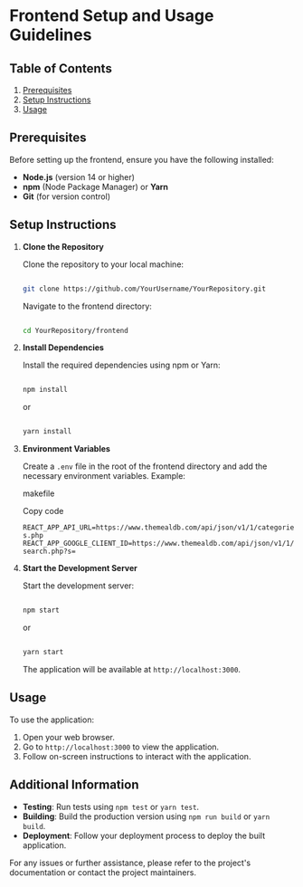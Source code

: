 
# Frontend Setup and Usage Guidelines

## Table of Contents

1.  [Prerequisites](#prerequisites)
2.  [Setup Instructions](#setup-instructions)
3.  [Usage](#usage)

## Prerequisites

Before setting up the frontend, ensure you have the following installed:

-   **Node.js** (version 14 or higher)
-   **npm** (Node Package Manager) or **Yarn**
-   **Git** (for version control)

## Setup Instructions

1.  **Clone the Repository**
    
    Clone the repository to your local machine:
    
    ```bash
    
    git clone https://github.com/YourUsername/YourRepository.git
    ``` 
    
    Navigate to the frontend directory:
    
      ```bash
    
    cd YourRepository/frontend
    ``` 
    
2.  **Install Dependencies**
    
    Install the required dependencies using npm or Yarn:
    
      ```bash
    
    npm install
    ``` 
    
    or
    
      ```bash
    
    yarn install 
    ``` 
    
    
    
3.  **Environment Variables**
    
    Create a `.env` file in the root of the frontend directory and add the necessary environment variables. Example:
    
    makefile
    
    Copy code
    
    `REACT_APP_API_URL=https://www.themealdb.com/api/json/v1/1/categories.php
    REACT_APP_GOOGLE_CLIENT_ID=https://www.themealdb.com/api/json/v1/1/search.php?s=` 
    
4.  **Start the Development Server**
    
    Start the development server:
    
	```bash
    
    npm start 
    ```
    or
	```bash
    
    yarn start 
    ```
    
    The application will be available at `http://localhost:3000`.
    

## Usage

To use the application:

1.  Open your web browser.
2.  Go to `http://localhost:3000` to view the application.
3.  Follow on-screen instructions to interact with the application.

## Additional Information

-   **Testing**: Run tests using `npm test` or `yarn test`.
-   **Building**: Build the production version using `npm run build` or `yarn build`.
-   **Deployment**: Follow your deployment process to deploy the built application.

For any issues or further assistance, please refer to the project's documentation or contact the project maintainers.
